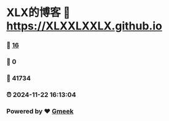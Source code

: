 # XLX的博客 :link: https://XLXXLXXLX.github.io 
### :page_facing_up: [16](https://XLXXLXXLX.github.io/tag.html) 
### :speech_balloon: 0 
### :hibiscus: 41734 
### :alarm_clock: 2024-11-22 16:13:04 
### Powered by :heart: [Gmeek](https://github.com/Meekdai/Gmeek)
